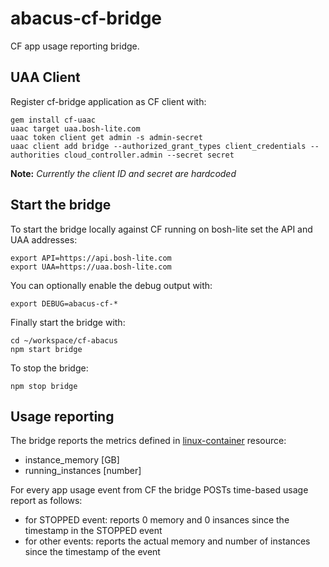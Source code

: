 abacus-cf-bridge
===

CF app usage reporting bridge.


## UAA Client

Register cf-bridge application as CF client with:

```
gem install cf-uaac
uaac target uaa.bosh-lite.com
uaac token client get admin -s admin-secret
uaac client add bridge --authorized_grant_types client_credentials --authorities cloud_controller.admin --secret secret
```

**Note:** *Currently the client ID and secret are hardcoded*

## Start the bridge

To start the bridge locally against CF running on bosh-lite set the API and UAA addresses:

```
export API=https://api.bosh-lite.com
export UAA=https://uaa.bosh-lite.com
```

You can optionally enable the debug output with:

```
export DEBUG=abacus-cf-*
```

Finally start the bridge with:

```
cd ~/workspace/cf-abacus
npm start bridge
```

To stop the bridge:

```
npm stop bridge
```

## Usage reporting

The bridge reports the metrics defined in [linux-container](https://github.com/cloudfoundry-incubator/cf-abacus/blob/master/lib/stubs/provisioning/src/resources/linux-container.js) resource:
- instance_memory [GB]
- running_instances [number]
 
For every app usage event from CF the bridge POSTs time-based usage report as follows:
- for STOPPED event: reports 0 memory and 0 insances since the timestamp in the STOPPED event
- for other events: reports the actual memory and number of instances since the timestamp of the event
